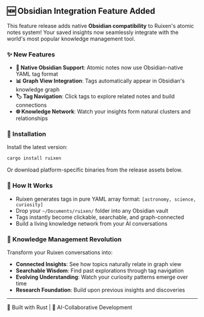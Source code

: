 ## 🆕 Obsidian Integration Feature Added

This feature release adds native **Obsidian compatibility** to Ruixen's atomic notes system! Your saved insights now seamlessly integrate with the world's most popular knowledge management tool.

### ✨ New Features
- **🔗 Native Obsidian Support**: Atomic notes now use Obsidian-native YAML tag format
- **📊 Graph View Integration**: Tags automatically appear in Obsidian's knowledge graph
- **🏷️ Tag Navigation**: Click tags to explore related notes and build connections
- **🌐 Knowledge Network**: Watch your insights form natural clusters and relationships

### 🚀 Installation
Install the latest version:
```bash
cargo install ruixen
```

Or download platform-specific binaries from the release assets below.

### 🎯 How It Works
- Ruixen generates tags in pure YAML array format: `[astronomy, science, curiosity]`
- Drop your `~/Documents/ruixen/` folder into any Obsidian vault
- Tags instantly become clickable, searchable, and graph-connected
- Build a living knowledge network from your AI conversations

### 🧠 Knowledge Management Revolution
Transform your Ruixen conversations into:
- **Connected Insights**: See how topics naturally relate in graph view
- **Searchable Wisdom**: Find past explorations through tag navigation  
- **Evolving Understanding**: Watch your curiosity patterns emerge over time
- **Research Foundation**: Build upon previous insights and discoveries

---
🦀 Built with Rust | 🤖 AI-Collaborative Development